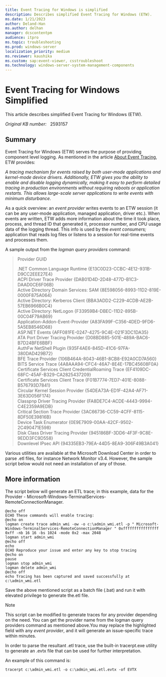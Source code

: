 ```yaml
---
title: Event Tracing for Windows is simplified
description: Describes simplified Event Tracing for Windows (ETW).
ms.date: 1/21/2023
author: Deland-Han
ms.author: delhan
manager: dcscontentpm
audience: itpro
ms.topic: troubleshooting
ms.prod: windows-server
localization_priority: medium
ms.reviewer: kaushika
ms.custom: sap:event-viewer, csstroubleshoot
ms.technology: windows-server-system-management-components
---
```

# Event Tracing for Windows Simplified

This article describes simplified Event Tracing for Windows (ETW).

_Original KB number:_ &nbsp; 2593157

## Summary

Event Tracing for Windows (ETW) serves the purpose of providing component level logging. As mentioned in the article [About Event Tracing](/windows/win32/etw/about-event-tracing), ETW provides:

*A tracing mechanism for events raised by both user-mode applications and kernel-mode device drivers. Additionally, ETW gives you the ability to enable and disable logging dynamically, making it easy to perform detailed tracing in production environments without requiring reboots or application restarts. This allows large-scale server applications to write events with minimum disturbance*.

As a quick overview: an *event provider*  writes events to an ETW session (it can be any user-mode application, managed application, driver etc.). When events are written, ETW adds more information about the time it took place, process, and thread ID that generated it, processor number, and CPU usage data of the logging thread. This info is used by the *event consumers;*  application that reads log files or listens to a session for real-time events and processes them.

A sample output from the *logman query providers* command:

> Provider   GUID
>
> .NET Common Language Runtime  {E13C0D23-CCBC-4E12-931B-D9CC2EEE27E4}  
ACPI Driver Trace Provider {DAB01D4D-2D48-477D-B1C3-DAAD0CE6F06B}  
Active Directory Domain Services: SAM {8E598056-8993-11D2-819E-0000F875A064}  
Active Directory: Kerberos Client {BBA3ADD2-C229-4CDB-AE2B-57EB6966B0C4}  
Active Directory: NetLogon {F33959B4-DBEC-11D2-895B-00C04F79AB69}  
Application-Addon-Event-Provider {A83FA99F-C356-4DED-9FD6-5A5EB8546D68}  
ASP.NET Events {AFF081FE-0247-4275-9C4E-021F3DC1DA35}  
ATA Port Driver Tracing Provider {D08BD885-501E-489A-BAC6-B7D24BFE6BBF}  
AuthFw NetShell Plugin {935F4AE6-845D-41C6-97FA-380DAD429B72}  
BFE Trace Provider {106B464A-8043-46B1-8CB8-E92A0CD7A560}  
BITS Service Trace {4A8AAA94-CFC4-46A7-8E4E-17BC45608F0A}  
Certificate Services Client CredentialRoaming Trace {EF4109DC-68FC-45AF-B329-CA2825437209}  
Certificate Services Client Trace {F01B7774-7ED7-401E-8088-B576793D7841}  
Circular Kernel Session Provider {54DEA73A-ED1F-42A4-AF71-3E63D056F174}  
Classpnp Driver Tracing Provider {FA8DE7C4-ACDE-4443-9994-C4E2359A9EDB}  
Critical Section Trace Provider {3AC66736-CC59-4CFF-8115-8DF50E39816B}  
Device Task Enumerator {0E9E7909-00AA-42CF-9502-2C490471E598}  
Disk Class Driver Tracing Provider {945186BF-3DD6-4F3F-9C8E-9EDD3FC9D558}  
Downlevel IPsec API {94335EB3-79EA-44D5-8EA9-306F49B3A041}

Various utilities are available at the Microsoft Download Center in order to parse .etl files, for instance Network Monitor v3.4. However, the sample script below would not need an installation of any of those.

## More information

The script below will generate an ETL trace; in this example, data for the Provider - Microsoft-Windows-TerminalServices-RemoteConnectionManager.

```console
@echo off
ECHO These commands will enable tracing:
@echo on
logman create trace admin_wmi -ow -o c:\admin_wmi.etl -p " Microsoft-Windows-TerminalServices-RemoteConnectionManager " 0xffffffffffffffff 0xff -nb 16 16 -bs 1024 -mode 0x2 -max 2048
logman start admin_wmi
@echo off
echo
ECHO Reproduce your issue and enter any key to stop tracing
@echo on
pause
logman stop admin_wmi
logman delete admin_wmi
@echo off
echo Tracing has been captured and saved successfully at c:\admin_wmi.etl
```

Save the above mentioned script as a batch file (.bat) and run it with elevated privilege to generate the.etl file.

> [!NOTE]
> This script can be modified to generate traces for any provider depending on the need. You can get the provider name from the logman query providers command as mentioned above.You may replace the highlighted field with any *event provider*, and it will generate an issue-specific trace within minutes.

In order to parse the resultant .etl trace, use the built-in tracerpt.exe utility to generate an .evtx file that can be used for further interpretation.  

An example of this command is:

```console
tracerpt c:\admin_wmi.etl -o c:\admin_wmi.etl.evtx -of EVTX
```
